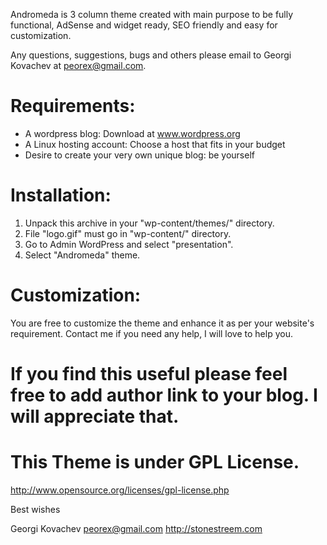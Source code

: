 
Andromeda is 3 column theme created with main purpose to be fully functional, AdSense and widget ready, SEO friendly and easy for customization.

Any questions, suggestions, bugs and others please email to Georgi Kovachev at peorex@gmail.com.

# Requirements:
- A wordpress blog: Download at www.wordpress.org
- A Linux hosting account: Choose a host that fits in your budget
- Desire to create your very own unique blog: be yourself

# Installation:
1. Unpack this archive in your "wp-content/themes/" directory.
2. File "logo.gif" must go in "wp-content/"  directory.
3. Go to Admin WordPress and select "presentation".
4. Select "Andromeda" theme.

# Customization:
You are free to customize the theme and enhance it as per your website's requirement. Contact me if you need any help, I will love to help you. 

# If you find this useful please feel free to add author link to your blog. I will appreciate that.

# This Theme is under GPL License.
http://www.opensource.org/licenses/gpl-license.php


Best wishes

Georgi Kovachev
peorex@gmail.com
http://stonestreem.com
